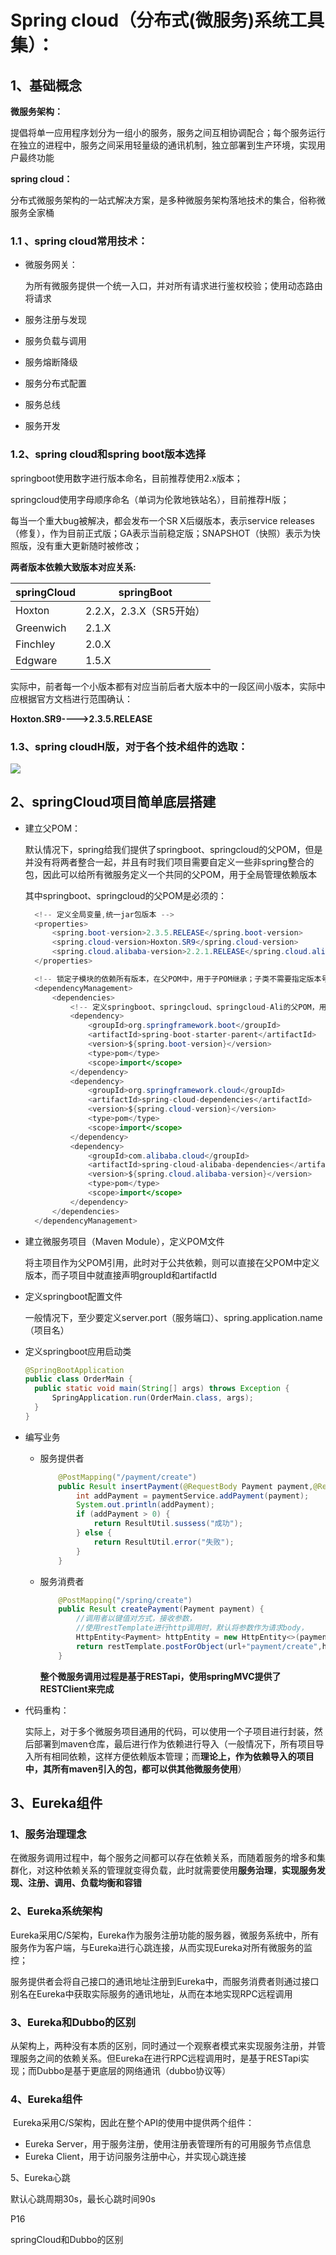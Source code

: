 # Spring cloud（分布式(微服务)系统工具集）：

## 1、基础概念

**微服务架构：**

​	提倡将单一应用程序划分为一组小的服务，服务之间互相协调配合；每个服务运行在独立的进程中，服务之间采用轻量级的通讯机制，独立部署到生产环境，实现用户最终功能

**spring cloud：**

​	分布式微服务架构的一站式解决方案，是多种微服务架构落地技术的集合，俗称微服务全家桶

### 1.1 、spring cloud常用技术：

- 微服务网关：

  ​	为所有微服务提供一个统一入口，并对所有请求进行鉴权校验；使用动态路由将请求

- 服务注册与发现
- 服务负载与调用
- 服务熔断降级
- 服务分布式配置
- 服务总线
- 服务开发

### 1.2、spring cloud和spring boot版本选择

springboot使用数字进行版本命名，目前推荐使用2.x版本；

springcloud使用字母顺序命名（单词为伦敦地铁站名），目前推荐H版；

每当一个重大bug被解决，都会发布一个SR X后缀版本，表示service releases（修复），作为目前正式版；GA表示当前稳定版；SNAPSHOT（快照）表示为快照版，没有重大更新随时被修改；

**两者版本依赖大致版本对应关系:**

| springCloud | springBoot              |
| ----------- | ----------------------- |
| Hoxton      | 2.2.X，2.3.X（SR5开始） |
| Greenwich   | 2.1.X                   |
| Finchley    | 2.0.X                   |
| Edgware     | 1.5.X                   |

实际中，前者每一个小版本都有对应当前后者大版本中的一段区间小版本，实际中应根据官方文档进行范围确认：

**Hoxton.SR9---->2.3.5.RELEASE**

### 1.3、spring cloudH版，对于各个技术组件的选取：

![](C:\Users\OneMTime\Desktop\笔记\Typora图片\springCloud组件选择.jpg)

## 2、springCloud项目简单底层搭建

- 建立父POM：

  ​	默认情况下，spring给我们提供了springboot、springcloud的父POM，但是并没有将两者整合一起，并且有时我们项目需要自定义一些非spring整合的包，因此可以给所有微服务定义一个共同的父POM，用于全局管理依赖版本

  其中springboot、springcloud的父POM是必须的：

  ```java
  	<!-- 定义全局变量,统一jar包版本 -->
  	<properties>
  		<spring.boot-version>2.3.5.RELEASE</spring.boot-version>
  		<spring.cloud-version>Hoxton.SR9</spring.cloud-version>
  		<spring.cloud.alibaba-version>2.2.1.RELEASE</spring.cloud.alibaba-version>
  	</properties>
  
  	<!-- 锁定子模块的依赖所有版本，在父POM中，用于子POM继承；子类不需要指定版本号；并且只用于声明依赖，并不会引用导入依赖 -->
  	<dependencyManagement>
  		<dependencies>
  			<!-- 定义springboot、springcloud、springcloud-Ali的父POM，用于定义其相关所有依赖版本 -->
  			<dependency>
  				<groupId>org.springframework.boot</groupId>
  				<artifactId>spring-boot-starter-parent</artifactId>
  				<version>${spring.boot-version}</version>
  				<type>pom</type>
  				<scope>import</scope>
  			</dependency>
  			<dependency>
  				<groupId>org.springframework.cloud</groupId>
  				<artifactId>spring-cloud-dependencies</artifactId>
  				<version>${spring.cloud-version}</version>
  				<type>pom</type>
  				<scope>import</scope>
  			</dependency>
  			<dependency>
  				<groupId>com.alibaba.cloud</groupId>
  				<artifactId>spring-cloud-alibaba-dependencies</artifactId>
  				<version>${spring.cloud.alibaba-version}</version>
  				<type>pom</type>
  				<scope>import</scope>
  			</dependency>
  		</dependencies>
  	</dependencyManagement>
  ```

- 建立微服务项目（Maven Module），定义POM文件

  ​	将主项目作为父POM引用，此时对于公共依赖，则可以直接在父POM中定义版本，而子项目中就直接声明groupId和artifactId

- 定义springboot配置文件

  ​	一般情况下，至少要定义server.port（服务端口）、spring.application.name（项目名）

- 定义springboot应用启动类

  ```java
  @SpringBootApplication
  public class OrderMain {
  	public static void main(String[] args) throws Exception {
  		SpringApplication.run(OrderMain.class, args);
  	}
  }
  ```

- 编写业务

  - 服务提供者

    ```java
    	@PostMapping("/payment/create")
    	public Result insertPayment(@RequestBody Payment payment,@RequestHeader("content-Type") String contentType) {
    		int addPayment = paymentService.addPayment(payment);
    		System.out.println(addPayment);
    		if (addPayment > 0) {
    			return ResultUtil.sussess("成功");
    		} else {
    			return ResultUtil.error("失败");
    		}
    	}
    ```

  - 服务消费者

    ```java
    	@PostMapping("/spring/create")
    	public Result createPayment(Payment payment) {
    		//调用者以键值对方式，接收参数，
    		//使用restTemplate进行http调用时，默认将参数作为请求body，
    		HttpEntity<Payment> httpEntity = new HttpEntity<>(payment);
    		return restTemplate.postForObject(url+"payment/create",httpEntity, Result.class);
    	}
    ```

    **整个微服务调用过程是基于RESTapi，使用springMVC提供了RESTClient来完成**

- 代码重构：

  实际上，对于多个微服务项目通用的代码，可以使用一个子项目进行封装，然后部署到maven仓库，最后进行作为依赖进行导入（一般情况下，所有项目导入所有相同依赖，这样方便依赖版本管理；而**理论上，作为依赖导入的项目中，其所有maven引入的包，都可以供其他微服务使用**）

## 3、Eureka组件

### 1、服务治理理念

​	在微服务调用过程中，每个服务之间都可以存在依赖关系，而随着服务的增多和集群化，对这种依赖关系的管理就变得负载，此时就需要使用**服务治理**，**实现服务发现、注册、调用、负载均衡和容错**

### 2、Eureka系统架构

​	Eureka采用C/S架构，Eureka作为服务注册功能的服务器，微服务系统中，所有服务作为客户端，与Eureka进行心跳连接，从而实现Eureka对所有微服务的监控；

​	服务提供者会将自己接口的通讯地址注册到Eureka中，而服务消费者则通过接口别名在Eureka中获取实际服务的通讯地址，从而在本地实现RPC远程调用

### 3、Eureka和Dubbo的区别

​	从架构上，两种没有本质的区别，同时通过一个观察者模式来实现服务注册，并管理服务之间的依赖关系。但Eureka在进行RPC远程调用时，是基于RESTapi实现；而Dubbo是基于更底层的网络通讯（dubbo协议等）

### 4、Eureka组件

​	Eureka采用C/S架构，因此在整个API的使用中提供两个组件：

- Eureka Server，用于服务注册，使用注册表管理所有的可用服务节点信息
- Eureka Client，用于访问服务注册中心，并实现心跳连接

5、Eureka心跳

默认心跳周期30s，最长心跳时间90s

P16

springCloud和Dubbo的区别